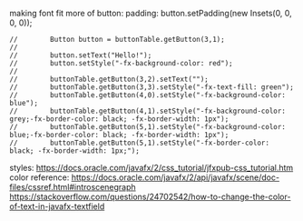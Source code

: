 making font fit more of button: padding:
button.setPadding(new Insets(0, 0, 0, 0));

    //        Button button = buttonTable.getButton(3,1);
    //
    //        button.setText("Hello!");
    //        button.setStyle("-fx-background-color: red");
    //
    //        buttonTable.getButton(3,2).setText("");
    //        buttonTable.getButton(3,3).setStyle("-fx-text-fill: green");
    //        buttonTable.getButton(4,0).setStyle("-fx-background-color: blue");
    //        buttonTable.getButton(4,1).setStyle("-fx-background-color: grey;-fx-border-color: black; -fx-border-width: 1px");
    //        buttonTable.getButton(5,1).setStyle("-fx-background-color: blue;-fx-border-color: black; -fx-border-width: 1px");
    //        buttonTable.getButton(5,1).setStyle("-fx-border-color: black; -fx-border-width: 1px;");
    
styles: https://docs.oracle.com/javafx/2/css_tutorial/jfxpub-css_tutorial.htm
color reference: https://docs.oracle.com/javafx/2/api/javafx/scene/doc-files/cssref.html#introscenegraph
https://stackoverflow.com/questions/24702542/how-to-change-the-color-of-text-in-javafx-textfield


